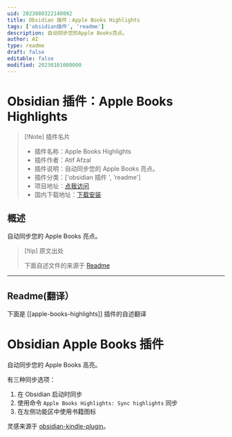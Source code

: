 ```yaml
---
uid: 2023080322140892
title: Obsidian 插件：Apple Books Highlights
tags: ['obsidian插件', 'readme']
description: 自动同步您的Apple Books亮点。
author: AI
type: readme
draft: false
editable: false
modified: 20230101000000
---
```


# Obsidian 插件：Apple Books Highlights

> [!Note] 插件名片
> - 插件名称：Apple Books Highlights
> - 插件作者：Atif Afzal
> - 插件说明：自动同步您的 Apple Books 亮点。
> - 插件分类：['obsidian 插件 ', 'readme']
> - 项目地址：[点我访问](https://github.com/atfzl/obsidian-apple-books-plugin)
> - 国内下载地址：[下载安装](https://pkmer.cn/products/plugin/pluginMarket/?apple-books-highlights)

## 概述

自动同步您的 Apple Books 亮点。

> [!tip] 原文出处
>
>下面自述文件的来源于 [Readme](https://ghproxy.net/https://raw.githubusercontent.com/atfzl/obsidian-apple-books-plugin/master/README.md)
>

---

## Readme(翻译）

下面是 [[apple-books-highlights]] 插件的自述翻译

# Obsidian Apple Books 插件

自动同步您的 Apple Books 高亮。

有三种同步选项：

1. 在 Obsidian 启动时同步
2. 使用命令 `Apple Books Highlights: Sync highlights` 同步
3. 在左侧功能区中使用书籍图标

灵感来源于 [obsidian-kindle-plugin](https://github.com/hadynz/obsidian-kindle-plugin)。
